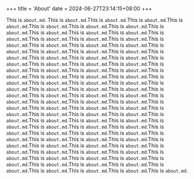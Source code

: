 +++
title = 'About'
date = 2024-06-27T23:14:15+08:00
+++

This is `about.md`. This is `about.md`.This is `about.md`.This is `about.md`.This is `about.md`.This is `about.md`.This is `about.md`.This is `about.md`.This is `about.md`.This is `about.md`.This is `about.md`.This is `about.md`.This is `about.md`.This is `about.md`.This is `about.md`.This is `about.md`.This is `about.md`.This is `about.md`.This is `about.md`.This is `about.md`.This is `about.md`.This is `about.md`.This is `about.md`.This is `about.md`.This is `about.md`.This is `about.md`.This is `about.md`.This is `about.md`.This is `about.md`.This is `about.md`.This is `about.md`.This is `about.md`.This is `about.md`.This is `about.md`.This is `about.md`.This is `about.md`.This is `about.md`.This is `about.md`.This is `about.md`.This is `about.md`.This is `about.md`.This is `about.md`.This is `about.md`.This is `about.md`.This is `about.md`.This is `about.md`.This is `about.md`.This is `about.md`.This is `about.md`.This is `about.md`.This is `about.md`.This is `about.md`.This is `about.md`.This is `about.md`.This is `about.md`.This is `about.md`.This is `about.md`.This is `about.md`.This is `about.md`.This is `about.md`.This is `about.md`.This is `about.md`.This is `about.md`.This is `about.md`.This is `about.md`.This is `about.md`.This is `about.md`.This is `about.md`.This is `about.md`.This is `about.md`.This is `about.md`.This is `about.md`.This is `about.md`.This is `about.md`.This is `about.md`.This is `about.md`.This is `about.md`.This is `about.md`.This is `about.md`.This is `about.md`.This is `about.md`.This is `about.md`.This is `about.md`.This is `about.md`.This is `about.md`.This is `about.md`.This is `about.md`.This is `about.md`.This is `about.md`.This is `about.md`.This is `about.md`.This is `about.md`.This is `about.md`.This is `about.md`.This is `about.md`.This is `about.md`.This is `about.md`.This is `about.md`.This is `about.md`.This is `about.md`.This is `about.md`.
